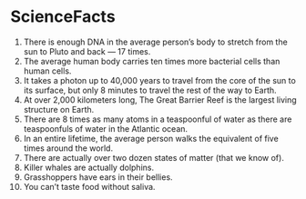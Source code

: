 # ScienceFacts
1. There is enough DNA in the average person’s body to stretch from the sun to Pluto and back — 17 times.
2. The average human body carries ten times more bacterial cells than human cells.
3. It takes a photon up to 40,000 years to travel from the core of the sun to its surface, but only 8 minutes to travel the rest of the way to Earth.
4. At over 2,000 kilometers long, The Great Barrier Reef is the largest living structure on Earth.
5. There are 8 times as many atoms in a teaspoonful of water as there are teaspoonfuls of water in the Atlantic ocean.
6. In an entire lifetime, the average person walks the equivalent of five times around the world.
7. There are actually over two dozen states of matter (that we know of).
8. Killer whales are actually dolphins.
9. Grasshoppers have ears in their bellies.
10. You can’t taste food without saliva.
